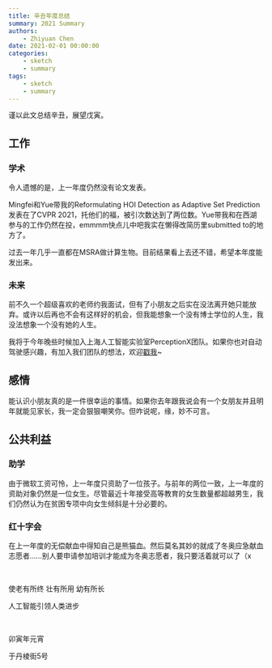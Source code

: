 ```yaml
---
title: 辛丑年度总结
summary: 2021 Summary
authors:
    - Zhiyuan Chen
date: 2021-02-01 00:00:00
categories:
    - sketch
    - summary
tags:
    - sketch
    - summary
---
```


谨以此文总结辛丑，展望戊寅。

## 工作

### 学术

令人遗憾的是，上一年度仍然没有论文发表。

Mingfei和Yue带我的Reformulating HOI Detection as Adaptive Set Prediction发表在了CVPR 2021，托他们的福，被引次数达到了两位数。Yue带我和在西湖参与的工作仍然在投，emmmm快点儿中吧我实在懒得改简历里submitted to的地方了。

过去一年几乎一直都在MSRA做计算生物。目前结果看上去还不错，希望本年度能发出来。

### 未来

前不久一个超级喜欢的老师约我面试，但有了小朋友之后实在没法离开她只能放弃。或许以后再也不会有这样好的机会，但我能想象一个没有博士学位的人生，我没法想象一个没有她的人生。

我将于今年晚些时候加入上海人工智能实验室PerceptionX团队。如果你也对自动驾驶感兴趣，有加入我们团队的想法，欢迎[戳我](mailto:this@zyc.ai)~

## 感情

能认识小朋友真的是一件很幸运的事情。如果你去年跟我说会有一个女朋友并且明年就能见家长，我一定会狠狠嘲笑你。但咋说呢，缘，妙不可言。

## 公共利益

### 助学

由于微软工资可怜，上一年度只资助了一位孩子。与前年的两位一致，上一年度的资助对象仍然是一位女生。尽管最近十年接受高等教育的女生数量都超越男生，我们仍然认为在贫困专项中向女生倾斜是十分必要的。

### 红十字会

在上一年度的无偿献血中得知自己是熊猫血。然后莫名其妙的就成了冬奥应急献血志愿者……别人要申请参加培训才能成为冬奥志愿者，我只要活着就可以了（x

&nbsp;

使老有所终 壮有所用 幼有所长

人工智能引领人类进步

&nbsp;

卯寅年元宵

于丹棱街5号
